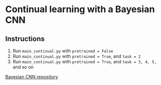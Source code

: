 # Continual learning with a Bayesian CNN

## Instructions
1. Run `main_continual.py` with `pretrained = False`
2. Run `main_continual.py` with `pretrained = True`, and `task = 2`
3. Run `main_continual.py` with `pretrained = True`, and `task = 3, 4, 5,` and so on


[Bayesian CNN repository](https://github.com/felix-laumann/Bayesian_CNN)
